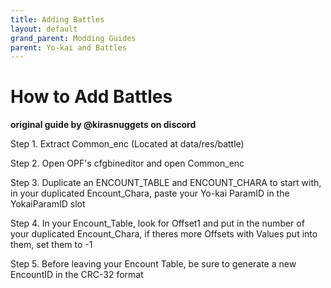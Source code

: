 ```yaml
---
title: Adding Battles
layout: default
grand_parent: Modding Guides
parent: Yo-kai and Battles
---
```


# How to Add Battles
**original guide by @kirasnuggets on discord**



Step 1. Extract Common_enc
(Located at data/res/battle)

Step 2. Open OPF's cfgbineditor and open Common_enc

Step 3. Duplicate an ENCOUNT_TABLE and ENCOUNT_CHARA to start with, in your duplicated Encount_Chara, paste your Yo-kai ParamID in the YokaiParamID slot

Step 4. In your Encount_Table, look for Offset1 and put in the number of your duplicated Encount_Chara, if theres more Offsets with Values put into them, set them to -1

Step 5. Before leaving your Encount Table, be sure to generate a new EncountID in the CRC-32 format
